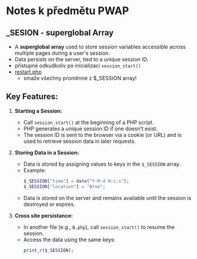 # Notes k předmětu PWAP
## _SESION - superglobal Array
- A **superglobal array** used to store session variables accessible across multiple pages during a user's session.
- Data persists on the server, tied to a unique session ID.
- přístupné odkudkoliv po inicializaci ``session_start()``
- [restart.php](./cviceni3/250311/restart.php)
    - smaže všechny proměnné z $_SESSION array!
## Key Features:
1. **Starting a Session:**
   - Call `session_start()` at the beginning of a PHP script.
   - PHP generates a unique session ID if one doesn’t exist.
   - The session ID is sent to the browser via a cookie (or URL) and is used to retrieve session data in later requests.

2. **Storing Data in a Session:**
   - Data is stored by assigning values to keys in the `$_SESSION` array.
   - Example:
     ```php
     $_SESSION["time"] = date("Y-M-d H:i:s");
     $_SESSION["location"] = "Brno";
     ```
   - Data is stored on the server and remains available until the session is destroyed or expires.

3. **Cross site persistance:**
   - In another file (e.g., `B.php`), call `session_start()` to resume the session.
   - Access the data using the same keys:
     ```php
     print_r($_SESSION);
     ```

